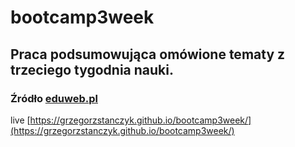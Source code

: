 # bootcamp3week

## Praca podsumowująca omówione tematy z trzeciego tygodnia nauki.

### Źródło [eduweb.pl](http://eduweb.pl/bootcamp/WebDesign)

live [https://grzegorzstanczyk.github.io/bootcamp3week/](https://grzegorzstanczyk.github.io/bootcamp3week/)
